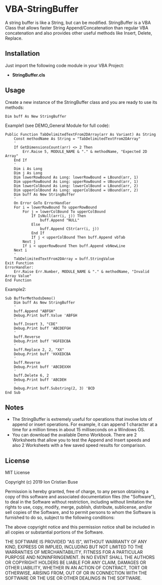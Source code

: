 # VBA-StringBuffer

A string buffer is like a String, but can be modified.
StringBuffer is a VBA Class that allows faster String Append/Concatenation than regular VBA concatenation and also provides other useful methods like Insert, Delete, Replace.

## Installation

Just import the following code module in your VBA Project:

* **StringBuffer.cls**

## Usage
Create a new instance of the StringBuffer class and you are ready to use its methods:
```vba
Dim buff As New StringBuffer
```

Example1 (see DEMO_General Module for full code):
```vba
Public Function TabDelimitedTextFrom2DArray(arr As Variant) As String
    Const methodName As String = "TabDelimitedTextFrom2DArray"
    '
    If GetDimensionsCount(arr) <> 2 Then
        Err.Raise 5, MODULE_NAME & "." & methodName, "Expected 2D Array"
    End If
    '
    Dim i As Long
    Dim j As Long
    Dim lowerRowBound As Long: lowerRowBound = LBound(arr, 1)
    Dim upperRowBound As Long: upperRowBound = UBound(arr, 1)
    Dim lowerColBound As Long: lowerColBound = LBound(arr, 2)
    Dim upperColBound As Long: upperColBound = UBound(arr, 2)
    Dim buff As New StringBuffer
    '
    On Error GoTo ErrorHandler
    For i = lowerRowBound To upperRowBound
        For j = lowerColBound To upperColBound
            If IsNull(arr(i, j)) Then
                buff.Append "NULL"
            Else
                buff.Append CStr(arr(i, j))
            End If
            If j < upperColBound Then buff.Append vbTab
        Next j
        If i < upperRowBound Then buff.Append vbNewLine
    Next i
    '
    TabDelimitedTextFrom2DArray = buff.StringValue
Exit Function
ErrorHandler:
    Err.Raise Err.Number, MODULE_NAME & "." & methodName, "Invalid Array Value"
End Function
```

Example2:
```vba
Sub BufferMethodsDemo()
    Dim buff As New StringBuffer
    '
    buff.Append "ABFGH"
    Debug.Print buff.Value 'ABFGH
    '
    buff.Insert 3, "CDE"
    Debug.Print buff 'ABCDEFGH
    '
    buff.Reverse
    Debug.Print buff 'HGFEDCBA
    '
    buff.Replace 2, 2, "XX"
    Debug.Print buff 'HXXEDCBA
    '
    buff.Reverse
    Debug.Print buff 'ABCDEXXH
    '
    buff.Delete 6, 2
    Debug.Print buff 'ABCDEH
    '
    Debug.Print buff.Substring(2, 3) 'BCD
End Sub
```

## Notes
* The StringBuffer is extremely useful for operations that involve lots of append or insert operations. For example, it can append 1 character at a time for a million times in about 15 milliseconds on a Windows OS.
* You can download the available Demo Workbook. There are 2 Worksheets that allow you to test the Append and Insert speeds and also 2 Worksheets with a few saved speed results for comparison.

## License
MIT License

Copyright (c) 2019 Ion Cristian Buse

Permission is hereby granted, free of charge, to any person obtaining a copy of this software and associated documentation files (the "Software"), to deal in the Software without restriction, including without limitation the rights to use, copy, modify, merge, publish, distribute, sublicense, and/or sell copies of the Software, and to permit persons to whom the Software is furnished to do so, subject to the following conditions:

The above copyright notice and this permission notice shall be included in all copies or substantial portions of the Software.

THE SOFTWARE IS PROVIDED "AS IS", WITHOUT WARRANTY OF ANY KIND, EXPRESS OR IMPLIED, INCLUDING BUT NOT LIMITED TO THE WARRANTIES OF MERCHANTABILITY, FITNESS FOR A PARTICULAR PURPOSE AND NONINFRINGEMENT. IN NO EVENT SHALL THE AUTHORS OR COPYRIGHT HOLDERS BE LIABLE FOR ANY CLAIM, DAMAGES OR OTHER LIABILITY, WHETHER IN AN ACTION OF CONTRACT, TORT OR OTHERWISE, ARISING FROM, OUT OF OR IN CONNECTION WITH THE SOFTWARE OR THE USE OR OTHER DEALINGS IN THE SOFTWARE.